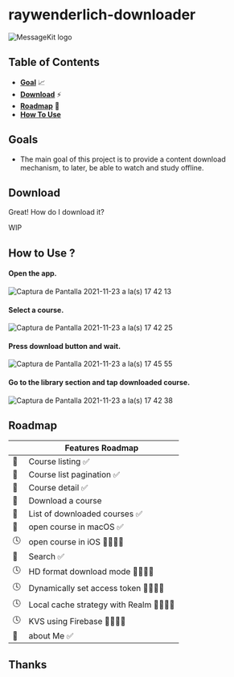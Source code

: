 # raywenderlich-downloader

<p>
  <img src="https://user-images.githubusercontent.com/18092648/143100144-95143fb1-c2ea-4678-b23e-2f2776c3bff9.png" title="MessageKit logo">
</p>

## Table of Contents

* [**Goal**](#goals) 📈
* [**Download**](#Download) ⚡️
* [**Roadmap**](#Roadmap) 📆
* [**How To Use**](#HowToUse) 


## Goals

- The main goal of this project is to provide a content download mechanism, to later, be able to watch and study offline.

## Download

Great! How do I download it?


WIP


## How to Use ?

#### Open the app.
![Captura de Pantalla 2021-11-23 a la(s) 17 42 13](https://user-images.githubusercontent.com/18092648/143108157-4104b287-e89a-4bbb-835c-5faf934725ee.png)


#### Select a course.

![Captura de Pantalla 2021-11-23 a la(s) 17 42 25](https://user-images.githubusercontent.com/18092648/143108294-2fa69d71-8901-4731-80fa-52d0db941778.png)

#### Press download button and wait.

![Captura de Pantalla 2021-11-23 a la(s) 17 45 55](https://user-images.githubusercontent.com/18092648/143111134-f4c8be61-f43a-4fac-a58e-cfff04259b2a.png)

#### Go to the library section and tap downloaded course.

![Captura de Pantalla 2021-11-23 a la(s) 17 42 38](https://user-images.githubusercontent.com/18092648/143108455-d8469e83-6e11-49ae-a4e9-45026c120a79.png)


## Roadmap

|  	| Features Roadmap 	|
|---	|---------------------------------------------------------------------------------	|
| 🎯 	| Course listing ✅	|
| 🎯 	| Course list pagination ✅ |
| 🎯 	| Course detail ✅|
| 🎯 	| Download a course |
| 🎯 	| List of downloaded courses ✅|
| 🎯 	| open course in macOS ✅|
| 🕓 	| open course in iOS 👷🏽‍♂️🔨|
| 🎯 	| Search ✅|
| 🕓 	| HD format download mode 👷🏽‍♂️🔨|
| 🕓 	| Dynamically set access token 👷🏽‍♂️🔨|
| 🕓 	| Local cache strategy with Realm 👷🏽‍♂️🔨|
| 🕓 	| KVS using Firebase 👷🏽‍♂️🔨|
| 🎯 	| about Me ✅ |

## Thanks

